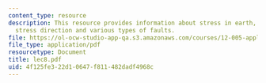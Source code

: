 ```yaml
---
content_type: resource
description: This resource provides information about stress in earth, changes in
  stress direction and various types of faults.
file: https://ol-ocw-studio-app-qa.s3.amazonaws.com/courses/12-005-applications-of-continuum-mechanics-to-earth-atmospheric-and-planetary-sciences-spring-2006/4f125fe322d10647f811482dadf4968c_lec8.pdf
file_type: application/pdf
resourcetype: Document
title: lec8.pdf
uid: 4f125fe3-22d1-0647-f811-482dadf4968c
---
```

